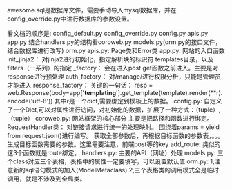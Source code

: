 awesome.sql是数据库文件，需要手动导入mysql数据库，并在config_override.py中进行数据库的参数设置。

看文档的顺序是:
    config_default.py  config_override.py config.py  apis.py  app.py  结合handlers.py的结构看coroweb.py  models.py(orm.py的接口文件，结合数据库进行改写)  orm.py
apis.py:
    Page类和Error类
app.py:
    网站的入口函数
    init_jinja2：
           对jinja2进行初始化，指定解析块的标识符
           templates目录，以及filters（一系列）的指定
    _factory：
            会在进入post get函数之前进入。主要是对response进行预处理
            auth_factory：
                对/manage/进行权限分析，只能是管理员才能进入
            response_factory：
                关键的一句话：
                resp = web.Response(body=app['__templating__'].get_template(template).render(**r).encode('utf-8'))
                其中r是一个dict,需要绑定到模板上的数据。
config.py:
    自定义了一个Dict,可以对属性进行访问，对初始化的数据，扩展了一种方式：（tuple）,（tuple）
coroweb.py:
    网站框架的核心部分
    主要是把路径和函数进行绑定。
    RequestHandler类：
        对链接请求进行统一的处理映射。 围绕着params = yield from request.json()进行编写。
        获取全部参数后，再根据目标函数的参数表，。。。 生成目标函数需要的参数。这里需要注意，前端post等的key
    add_route:
        类似的这3个函数就是route绑定。
handlers.py:
    主要的API（网址）处理
models.py:
    三个class对应三个表格，表格中的属性一定要填写，可以设置默认值
orm.py:
    1,注意新的sql语句模式的加入(ModelMetaclass)
    2,三个表格类的调用模式全是临时调用，就是不涉及到全局类。

